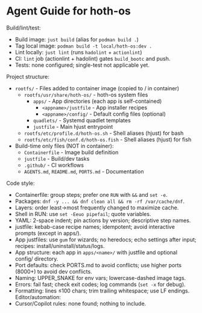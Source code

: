 # Agent Guide for hoth-os
Build/lint/test:
- Build image: `just build` (alias for `podman build .`)
- Tag local image: `podman build -t local/hoth-os:dev .`
- Lint locally: `just lint` (runs `hadolint` + `actionlint`)
- CI: `lint` job (actionlint + hadolint) gates `build_bootc` and push.
- Tests: none configured; single-test not applicable yet.

Project structure:
- `rootfs/` - Files added to container image (copied to / in container)
  - `rootfs/usr/share/hoth-os/` - hoth-os system files
    - `apps/` - App directories (each app is self-contained)
      - `<appname>/justfile` - App installer recipes
      - `<appname>/config/` - Default config files (optional)
    - `quadlets/` - Systemd quadlet templates
    - `justfile` - Main hjust entrypoint
  - `rootfs/etc/profile.d/hoth-os.sh` - Shell aliases (hjust) for bash
  - `rootfs/etc/fish/conf.d/hoth-os.fish` - Shell aliases (hjust) for fish
- Build-time only files (NOT in container):
  - `Containerfile` - Image build definition
  - `justfile` - Build/dev tasks
  - `.github/` - CI workflows
  - `AGENTS.md`, `README.md`, `PORTS.md` - Documentation

Code style:
- Containerfile: group steps; prefer one `RUN` with `&&` and `set -e`.
- Packages: `dnf -y ... && dnf clean all && rm -rf /var/cache/dnf`.
- Layers: order least→most frequently changed to maximize cache.
- Shell in RUN: use `set -Eeuo pipefail`; quote variables.
- YAML: 2-space indent; pin actions by version; descriptive step names.
- justfile: kebab-case recipe names; idempotent; avoid interactive prompts (except in apps/).
- App justfiles: use `gum` for wizards; no heredocs; echo settings after input; recipes: install/uninstall/status/logs.
- App structure: each app in `apps/<name>/` with justfile and optional config/ directory.
- Port defaults: check PORTS.md to avoid conflicts; use higher ports (8000+) to avoid dev conflicts.
- Naming: UPPER_SNAKE for env vars; lowercase-dashed image tags.
- Errors: fail fast; check exit codes; log commands (`set -x` for debug).
- Formatting: lines ≤100 chars; trim trailing whitespace; use LF endings.
Editor/automation:
- Cursor/Copilot rules: none found; nothing to include.

